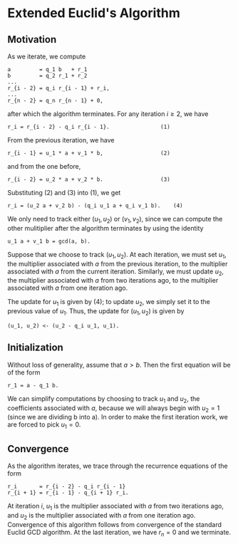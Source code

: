 <!--
  ** File Name:	extended_gcd.md
  ** Author:	Aditya Ramesh
  ** Date:	09/12/2013
  ** Contact:	_@adityaramesh.com
-->

# Extended Euclid's Algorithm

## Motivation

As we iterate, we compute

	a         = q_1 b   + r_1
	b         = q_2 r_1 + r_2
	...
	r_{i - 2} = q_i r_{i - 1} + r_i,
	...
	r_{n - 2} = q_n r_{n - 1} + 0,

after which the algorithm terminates. For any iteration $i
\geq 2$, we have

	r_i = r_{i - 2} - q_i r_{i - 1}.	            (1)

From the previous iteration, we have

	r_{i - 1} = u_1 * a + v_1 * b,		            (2)

and from the one before,

	r_{i - 2} = u_2 * a + v_2 * b.		            (3)

Substituting (2) and (3) into (1), we get

	r_i = (u_2 a + v_2 b) - (q_i u_1 a + q_i v_1 b).    (4)

We only need to track either $(u_1, u_2)$ or $(v_1, v_2)$, since we can compute
the other mulitiplier after the algorithm terminates by using the identity

	u_1 a + v_1 b = gcd(a, b).

Suppose that we choose to track $(u_1, u_2)$. At each iteration, we must set
$u_1$, the multiplier associated with $a$ from the previous iteration, to the
multiplier associated with $a$ from the current iteration. Similarly, we must
update $u_2$, the multiplier associated with $a$ from two iterations ago, to the
multiplier associated with $a$ from one iteration ago.

The update for $u_1$ is given by (4); to update $u_2$, we simply set it to the
previous value of $u_1$. Thus, the update for $(u_1, u_2)$ is given by

	(u_1, u_2) <- (u_2 - q_i u_1, u_1).

## Initialization

Without loss of generality, assume that $a > b$. Then the first equation will be
of the form

	r_1 = a - q_1 b.

We can simplify computations by choosing to track $u_1$ and $u_2$, the
coefficients associated with $a$, because we will always begin with $u_2 = 1$
(since we are dividing b into a).  In order to make the first iteration work, we
are forced to pick $u_1 = 0$.

## Convergence

As the algorithm iterates, we trace through the recurrence equations of the form

	r_i       = r_{i - 2} - q_i r_{i - 1}
	r_{i + 1} = r_{i - 1} - q_{i + 1} r_i.

At iteration $i$, $u_1$ is the multiplier associated with $a$ from two
iterations ago, and $u_2$ is the multiplier associated with $a$ from one
iteration ago. Convergence of this algorithm follows from convergence of the
standard Euclid GCD algorithm. At the last iteration, we have $r_n = 0$ and we
terminate.
